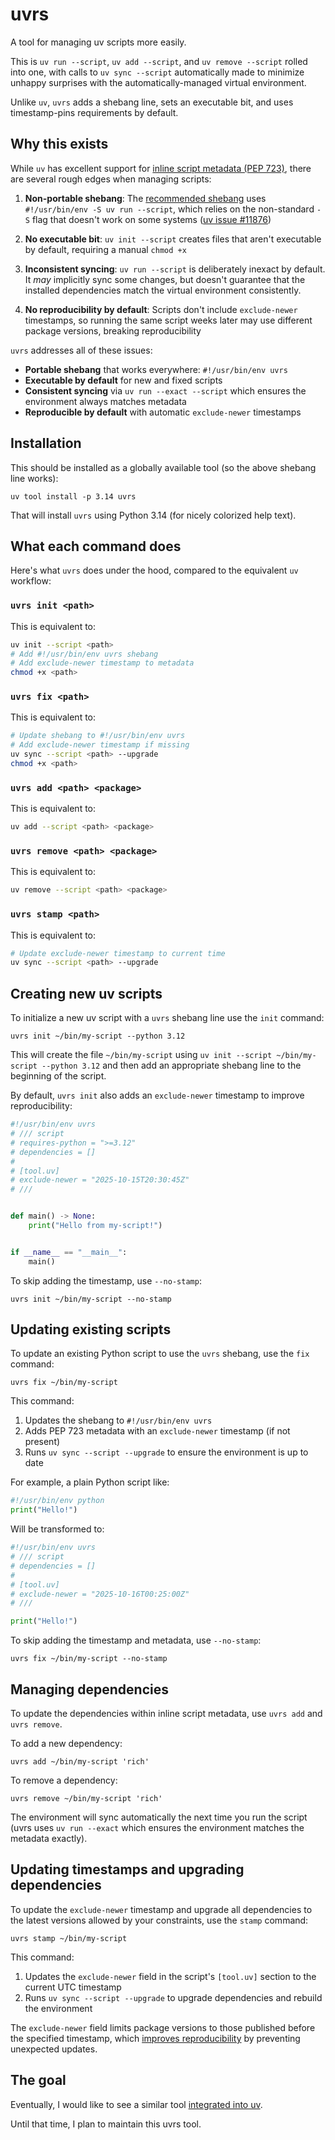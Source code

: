 # uvrs

A tool for managing uv scripts more easily.

This is `uv run --script`, `uv add --script`, and `uv remove --script` rolled into one, with calls to `uv sync --script` automatically made to minimize unhappy surprises with the automatically-managed virtual environment.

Unlike `uv`, `uvrs` adds a shebang line, sets an executable bit, and uses timestamp-pins requirements by default.


## Why this exists

While `uv` has excellent support for [inline script metadata (PEP 723)][PEP 723], there are several rough edges when managing scripts:

1. **Non-portable shebang**: The [recommended shebang][uv shebang] uses `#!/usr/bin/env -S uv run --script`, which relies on the non-standard `-S` flag that doesn't work on some systems ([uv issue #11876][11876])

2. **No executable bit**: `uv init --script` creates files that aren't executable by default, requiring a manual `chmod +x`

3. **Inconsistent syncing**: `uv run --script` is deliberately inexact by default. It *may* implicitly sync some changes, but doesn't guarantee that the installed dependencies match the virtual environment consistently.

4. **No reproducibility by default**: Scripts don't include `exclude-newer` timestamps, so running the same script weeks later may use different package versions, breaking reproducibility

`uvrs` addresses all of these issues:

- **Portable shebang** that works everywhere: `#!/usr/bin/env uvrs`
- **Executable by default** for new and fixed scripts
- **Consistent syncing** via `uv run --exact --script` which ensures the environment always matches metadata
- **Reproducible by default** with automatic `exclude-newer` timestamps


## Installation

This should be installed as a globally available tool (so the above shebang line works):

```console
uv tool install -p 3.14 uvrs
```

That will install `uvrs` using Python 3.14 (for nicely colorized help text).


## What each command does

Here's what `uvrs` does under the hood, compared to the equivalent `uv` workflow:

### `uvrs init <path>`

This is equivalent to:

```bash
uv init --script <path>
# Add #!/usr/bin/env uvrs shebang
# Add exclude-newer timestamp to metadata
chmod +x <path>
```

### `uvrs fix <path>`

This is equivalent to:

```bash
# Update shebang to #!/usr/bin/env uvrs
# Add exclude-newer timestamp if missing
uv sync --script <path> --upgrade
chmod +x <path>
```

### `uvrs add <path> <package>`

This is equivalent to:

```bash
uv add --script <path> <package>
```

### `uvrs remove <path> <package>`

This is equivalent to:

```bash
uv remove --script <path> <package>
```

### `uvrs stamp <path>`

This is equivalent to:

```bash
# Update exclude-newer timestamp to current time
uv sync --script <path> --upgrade
```


## Creating new uv scripts

To initialize a new uv script with a `uvrs` shebang line use the `init` command:

```console
uvrs init ~/bin/my-script --python 3.12
```

This will create the file `~/bin/my-script` using `uv init --script ~/bin/my-script --python 3.12` and then add an appropriate shebang line to the beginning of the script.

By default, `uvrs init` also adds an `exclude-newer` timestamp to improve reproducibility:

```python
#!/usr/bin/env uvrs
# /// script
# requires-python = ">=3.12"
# dependencies = []
#
# [tool.uv]
# exclude-newer = "2025-10-15T20:30:45Z"
# ///


def main() -> None:
    print("Hello from my-script!")


if __name__ == "__main__":
    main()
```

To skip adding the timestamp, use `--no-stamp`:

```console
uvrs init ~/bin/my-script --no-stamp
```


## Updating existing scripts

To update an existing Python script to use the `uvrs` shebang, use the `fix` command:

```console
uvrs fix ~/bin/my-script
```

This command:

1. Updates the shebang to `#!/usr/bin/env uvrs`
2. Adds PEP 723 metadata with an `exclude-newer` timestamp (if not present)
3. Runs `uv sync --script --upgrade` to ensure the environment is up to date

For example, a plain Python script like:

```python
#!/usr/bin/env python
print("Hello!")
```

Will be transformed to:

```python
#!/usr/bin/env uvrs
# /// script
# dependencies = []
#
# [tool.uv]
# exclude-newer = "2025-10-16T00:25:00Z"
# ///

print("Hello!")
```

To skip adding the timestamp and metadata, use `--no-stamp`:

```console
uvrs fix ~/bin/my-script --no-stamp
```


## Managing dependencies

To update the dependencies within inline script metadata, use `uvrs add` and `uvrs remove`.

To add a new dependency:

```console
uvrs add ~/bin/my-script 'rich'
```

To remove a dependency:

```console
uvrs remove ~/bin/my-script 'rich'
```

The environment will sync automatically the next time you run the script (uvrs uses `uv run --exact` which ensures the environment matches the metadata exactly).


## Updating timestamps and upgrading dependencies

To update the `exclude-newer` timestamp and upgrade all dependencies to the latest versions allowed by your constraints, use the `stamp` command:

```console
uvrs stamp ~/bin/my-script
```

This command:

1. Updates the `exclude-newer` field in the script's `[tool.uv]` section to the current UTC timestamp
2. Runs `uv sync --script --upgrade` to upgrade dependencies and rebuild the environment

The `exclude-newer` field limits package versions to those published before the specified timestamp, which [improves reproducibility](https://docs.astral.sh/uv/guides/scripts/#improving-reproducibility) by preventing unexpected updates.


## The goal

Eventually, I would like to see a similar tool [integrated into uv][16241].

Until that time, I plan to maintain this uvrs tool.


[PEP 723]: https://peps.python.org/pep-0723/
[uv shebang]: https://docs.astral.sh/uv/guides/scripts/#using-a-shebang-to-create-an-executable-file
[11876]: https://github.com/astral-sh/uv/issues/11876
[16241]: https://github.com/astral-sh/uv/issues/16241
